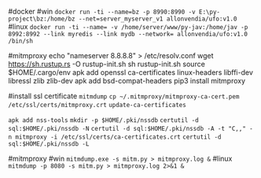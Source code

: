 #docker 
#win
`docker run -ti --name=bz -p 8990:8990 -v E:\py-project\bz:/home/bz --net=server_myserver_v1 allonvendia/ufo:v1.0`
#linux
`docker run -ti --name= -v /home/server/www/py-jav:/home/jav -p 8992:8992 --link myredis --link mydb --network= allonvendia/ufo:v1.0 /bin/sh`

#mitmproxy
    echo "nameserver 8.8.8.8" > /etc/resolv.conf
    wget https://sh.rustup.rs -O rustup-init.sh
    sh rustup-init.sh
    source $HOME/.cargo/env
    apk add openssl ca-certificates  linux-headers libffi-dev libressl zlib zlib-dev 
    apk add bsd-compat-headers
    pip3 install mitmproxy
    
#install ssl certificate
`mitmdump`
`cp ~/.mitmproxy/mitmproxy-ca-cert.pem /etc/ssl/certs/mitmproxy.crt`
`update-ca-certificates`

`apk add nss-tools`
`mkdir -p $HOME/.pki/nssdb`
`certutil -d sql:$HOME/.pki/nssdb -N`
`certutil -d sql:$HOME/.pki/nssdb -A -t "C,," -n mitmproxy -i /etc/ssl/certs/ca-certificates.crt`
`certutil -d sql:$HOME/.pki/nssdb -L`

#mitmproxy
#win
`mitmdump.exe -s mitm.py > mitmproxy.log &`
#linux
`mitmdump -p 8080 -s mitm.py > mitmproxy.log 2>&1 &`